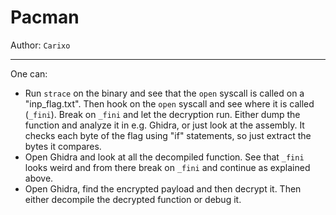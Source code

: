 # Pacman

Author: `Carixo`

---

One can:
- Run `strace` on the binary and see that the `open` syscall is called on a "inp_flag.txt". Then hook on the `open` syscall and see where it is called (`_fini`). Break on `_fini` and let the decryption run. Either dump the function and analyze it in e.g. Ghidra, or just look at the assembly. It checks each byte of the flag using "if" statements, so just extract the bytes it compares.
- Open Ghidra and look at all the decompiled function. See that `_fini` looks weird and from there break on `_fini` and continue as explained above.
- Open Ghidra, find the encrypted payload and then decrypt it. Then either decompile the decrypted function or debug it.
